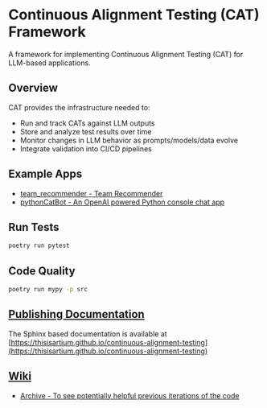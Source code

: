 # Continuous Alignment Testing (CAT) Framework

A framework for implementing Continuous Alignment Testing (CAT) for LLM-based applications.

## Overview

CAT provides the infrastructure needed to:

- Run and track CATs against LLM outputs
- Store and analyze test results over time
- Monitor changes in LLM behavior as prompts/models/data evolve
- Integrate validation into CI/CD pipelines

## Example Apps

- [team_recommender - Team Recommender](examples/team_recommender/readme.md)
- [pythonCatBot - An OpenAI powered Python console chat app](examples/pythonCatBot/README.md)


## Run Tests

```bash
poetry run pytest
```

## Code Quality

```bash
poetry run mypy -p src
```

## [Publishing Documentation](https://thisisartium.github.io/continuous-alignment-testing)

The Sphinx based documentation is available at [https://thisisartium.github.io/continuous-alignment-testing](https://thisisartium.github.io/continuous-alignment-testing)

## [Wiki](wiki)

- [Archive - To see potentially helpful previous iterations of the code](wiki/ARCHIVE.md)
